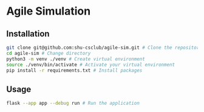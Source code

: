 # Agile Simulation

## Installation

```bash
git clone git@github.com:shu-csclub/agile-sim.git # Clone the repository
cd agile-sim # Change directory
python3 -m venv ./venv # Create virtual environment
source ./venv/bin/activate # Activate your virtual environment
pip install -r requirements.txt # Install packages
```

## Usage

```bash
flask --app app --debug run # Run the application
```